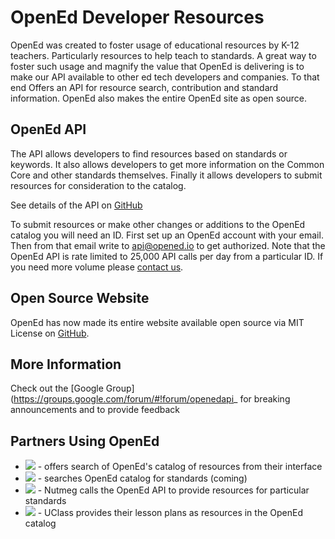 OpenEd Developer Resources
==========================

OpenEd was created to foster usage of educational resources by K-12 teachers.  Particularly resources to help teach to standards.  A great way to foster such usage and magnify the value that OpenEd is delivering is to make our API available to other ed tech developers and companies.  To that end Offers an API for resource search, contribution and standard information.  OpenEd also makes the entire OpenEd site as open source. 

OpenEd API
----------
The API allows developers to find resources based on standards or keywords.  It also allows developers to get more information on the Common Core and other standards themselves. Finally it allows developers to submit resources for consideration to the catalog.

See details of the API on [GitHub](http://github.com/openedinc/openedapi)

To submit resources or make other changes or additions to the OpenEd catalog you will need an ID. First set up an OpenEd account with your email.  Then from that email write to api@opened.io to get authorized.  Note that the OpenEd API is rate limited to 25,000 API calls per day from a particular ID. If you need more volume please [contact us](mailto:api@opened.io). 

Open Source Website
-------------------
OpenEd has now made its entire website available open source via MIT License on [GitHub](http://github.com/openedinc/opened.io). 

More Information
----------------
Check out the [Google Group](https://groups.google.com/forum/#!forum/openedapi_ for breaking announcements and to provide feedback

Partners Using OpenEd
---------------------

* [<img src="https://encrypted-tbn1.gstatic.com/images?q=tbn:ANd9GcSfjbp0C8t5eFAUhYLD48v9Nc9O5bkTx8ag66WjMrtqHywo5UZP">](http://blendspace.com/) - offers 
search of OpenEd's catalog of resources from their interface
* [<img src="http://edcite.com/images/edciteNew175.png"/>](http://edcite.com) - searches OpenEd 
catalog for standards (coming)
* [<img src="https://encrypted-tbn3.gstatic.com/images?q=tbn:ANd9GcQLYA-fflR0XDf9-4cPoYSa5HbXmLL2KMf6Hn4KerwAP7pNYPfvlA"/>](http://nutmegeducation.com) - Nutmeg calls the OpenEd API to provide resources for particular 
standards
* [<img src="https://d3sts9ltrwnnh2.cloudfront.net/img/apple_logo.png"/>](http://uclass.org) - UClass provides their lesson plans as resources in the OpenEd catalog
